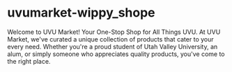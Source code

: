 # uvumarket-wippy_shope
Welcome to UVU Market! Your One-Stop Shop for All Things UVU.  At UVU Market, we've curated a unique collection of products that cater to your every need. Whether you're a proud student of Utah Valley University, an alum, or simply someone who appreciates quality products, you've come to the right place.
